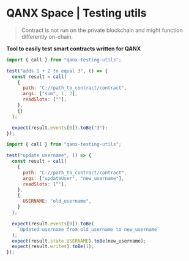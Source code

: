 # QANX Space | Testing utils

> Contract is not run on the private blockchain and might function differently on-chain.

**Tool to easily test smart contracts written for QANX**

```js
import { call } from "qanx-testing-utils";

test("adds 1 + 2 to equal 3", () => {
  const result = call(
    {
      path: "C://path_to_contract/contract",
      args: ["sum", 1, 2],
      readSlots: [""],
    },
    {}
  );

  expect(result.events[0]).toBe("3");
});
```

```js
import { call } from "qanx-testing-utils";

test("update username", () => {
  const result = call(
    {
      path: "C://path_to_contract/contract",
      args: ["updateUser", "new_username"],
      readSlots: [""],
    },
    {
      USERNAME: "old_username",
    }
  );

  expect(result.events[0]).toBe(
    `Updated username from old_username to new_username`
  );
  expect(result.state.USERNAME).toBe(new_username);
  expect(result.writes).toBe(1);
});
```
